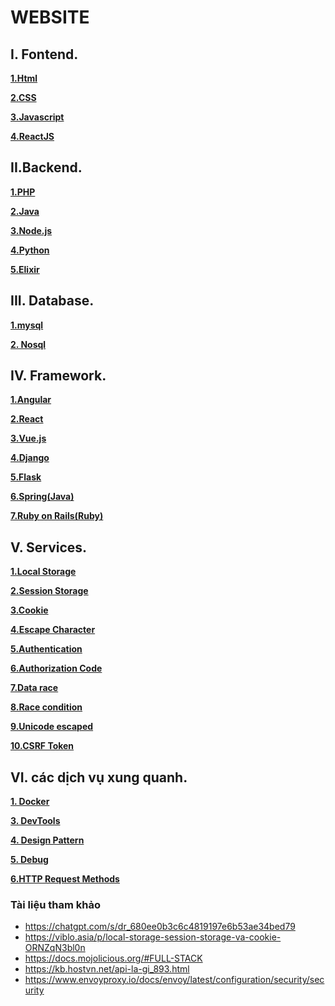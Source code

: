 # WEBSITE

## I. Fontend.

**[1.Html](https://github.com/Phungvanquang/Website/tree/main/html_css_javascript/html)**

**[2.CSS](https://github.com/Phungvanquang/Website/tree/main/html_css_javascript/CSS)**

**[3.Javascript]()**

**[4.ReactJS]()**

## II.Backend.

**[1.PHP](https://github.com/Phungvanquang/Website/tree/main/php)**

**[2.Java](https://github.com/Phungvanquang/Website/tree/main/JAVA)**

**[3.Node.js](https://github.com/Phungvanquang/Website/tree/main/node)**

**[4.Python]()**

**[5.Elixir]()**

## III. Database.

**[1.mysql]()**

**[2. Nosql]()**
## IV. Framework.

**[1.Angular](https://github.com/Phungvanquang/Website/tree/main/Framework/Angular)**

**[2.React](https://github.com/Phungvanquang/Website/tree/main/Framework/React)**

**[3.Vue.js](https://github.com/Phungvanquang/Website/tree/main/Framework/Vue.js)**

**[4.Django](https://github.com/Phungvanquang/Website/tree/main/Framework/Django)**

**[5.Flask](https://github.com/Phungvanquang/Website/tree/main/Framework/Flask)**

**[6.Spring(Java)](https://github.com/Phungvanquang/Website/tree/main/Framework/Spring(Java))**

**[7.Ruby on Rails(Ruby)](https://github.com/Phungvanquang/Website/tree/main/Framework/Ruby%20on%20Rails(Ruby))**
## V. Services.

**[1.Local Storage]()**

**[2.Session Storage]()**

**[3.Cookie]()**

**[4.Escape Character]()**

**[5.Authentication]()**

**[6.Authorization Code]()**

**[7.Data race]()**

**[8.Race condition ]()**

**[9.Unicode escaped]()**

**[10.CSRF Token]()**

**[]()**

**[]()**

**[]()**

**[]()**

**[]()**

**[]()**

**[]()**

**[]()**

## VI. các dịch vụ xung quanh.

**[1. Docker](https://github.com/Phungvanquang/Website/tree/main/Docker)**

**[3. DevTools](https://github.com/Phungvanquang/Website/blob/main/DevTools)**

**[4. Design Pattern]()**

**[5. Debug](https://github.com/Phungvanquang/Website/tree/main/Debug)**

**[6.HTTP Request Methods](https://github.com/Phungvanquang/Website/blob/main/HTTP%20Request%20Methods.pdf)**

**[]()**

**[]()**

**[]()**
### Tài liệu tham khảo
- https://chatgpt.com/s/dr_680ee0b3c6c4819197e6b53ae34bed79
- https://viblo.asia/p/local-storage-session-storage-va-cookie-ORNZqN3bl0n
- https://docs.mojolicious.org/#FULL-STACK
- https://kb.hostvn.net/api-la-gi_893.html
- https://www.envoyproxy.io/docs/envoy/latest/configuration/security/security

*[]()*
*[]()*
*[]()*

